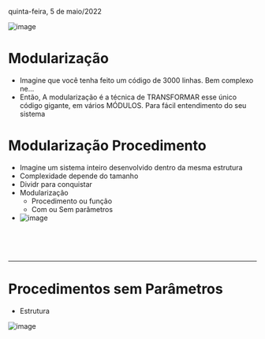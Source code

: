 quinta-feira, 5 de maio/2022

![image](https://user-images.githubusercontent.com/87860884/166960975-35be444d-8cfd-4ca9-b25b-c5c76c3ed3e0.png)

# Modularização
- Imagine que você tenha feito um código de 3000 linhas. Bem complexo ne...
- Então, A modularização é a técnica de TRANSFORMAR esse único código gigante, em vários MÓDULOS. Para fácil entendimento do seu sistema

# Modularização Procedimento
- Imagine um sistema inteiro desenvolvido dentro da mesma estrutura
- Complexidade depende do tamanho
- Dividr para conquistar
- Modularização
	- Procedimento ou função
	- Com ou Sem parâmetros
- ![image](https://user-images.githubusercontent.com/87860884/167430427-0d8d1194-7a1a-4b82-a8ac-a44bfe576f94.png)

<br><br><br>
<hr>


# Procedimentos sem Parâmetros
- Estrutura

![image](https://user-images.githubusercontent.com/87860884/167430750-c19a94d5-05b1-44ee-abca-3590f8582fbc.png)
